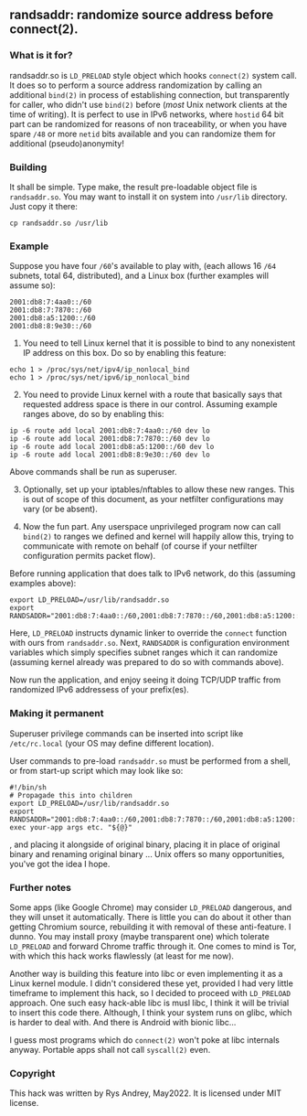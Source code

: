 ## randsaddr: randomize source address before connect(2).

### What is it for?
randsaddr.so is `LD_PRELOAD` style object which hooks `connect(2)` system call.
It does so to perform a source address randomization by calling an additional
`bind(2)` in process of establishing connection, but transparently for caller,
who didn't use `bind(2)` before (_most_ Unix network clients at the time of writing).
It is perfect to use in IPv6 networks, where `hostid` 64 bit part can be randomized
for reasons of non traceability, or when you have spare `/48` or more `netid` bits
available and you can randomize them for additional (pseudo)anonymity!

### Building

It shall be simple. Type make, the result pre-loadable object file is `randsaddr.so`.
You may want to install it on system into `/usr/lib` directory. Just copy it there:

```
cp randsaddr.so /usr/lib
```

### Example

Suppose you have four `/60`'s available to play with,
(each allows 16 `/64` subnets, total 64, distributed),
and a Linux box (further examples will assume so):

```
2001:db8:7:4aa0::/60
2001:db8:7:7870::/60
2001:db8:a5:1200::/60
2001:db8:8:9e30::/60
```

1. You need to tell Linux kernel that it is possible to bind to any nonexistent
IP address on this box. Do so by enabling this feature:

```
echo 1 > /proc/sys/net/ipv4/ip_nonlocal_bind
echo 1 > /proc/sys/net/ipv6/ip_nonlocal_bind
```

2. You need to provide Linux kernel with a route that basically says that requested
address space is there in our control. Assuming example ranges above, do so by enabling this:

```
ip -6 route add local 2001:db8:7:4aa0::/60 dev lo
ip -6 route add local 2001:db8:7:7870::/60 dev lo
ip -6 route add local 2001:db8:a5:1200::/60 dev lo
ip -6 route add local 2001:db8:8:9e30::/60 dev lo
```

Above commands shall be run as superuser.

3. Optionally, set up your iptables/nftables to allow these new ranges. This is out of
scope of this document, as your netfilter configurations may vary (or be absent).

4. Now the fun part. Any userspace unprivileged program now can call `bind(2)` to
ranges we defined and kernel will happily allow this, trying to communicate with
remote on behalf (of course if your netfilter configuration permits packet flow).

Before running application that does talk to IPv6 network, do this (assuming examples above):

```
export LD_PRELOAD=/usr/lib/randsaddr.so
export RANDSADDR="2001:db8:7:4aa0::/60,2001:db8:7:7870::/60,2001:db8:a5:1200::/60,2001:db8:8:9e30::/60"
```

Here, `LD_PRELOAD` instructs dynamic linker to override the `connect` function with ours from `randsaddr.so`.
Next, `RANDSADDR` is configuration environment variables which simply specifies subnet ranges which it can
randomize (assuming kernel already was prepared to do so with commands above).

Now run the application, and enjoy seeing it doing TCP/UDP traffic from randomized IPv6 addressess of your prefix(es).

### Making it permanent

Superuser privilege commands can be inserted into script like `/etc/rc.local` (your OS may define different location).

User commands to pre-load `randsaddr.so` must be performed from a shell, or from start-up script which may look like so:

```
#!/bin/sh
# Propagade this into children
export LD_PRELOAD=/usr/lib/randsaddr.so
export RANDSADDR="2001:db8:7:4aa0::/60,2001:db8:7:7870::/60,2001:db8:a5:1200::/60,2001:db8:8:9e30::/60"
exec your-app args etc. "${@}"
```

, and placing it alongside of original binary, placing it in place of original binary and renaming original binary ...
Unix offers so many opportunities, you've got the idea I hope.

### Further notes

Some apps (like Google Chrome) may consider `LD_PRELOAD` dangerous, and they will unset it automatically. There is little
you can do about it other than getting Chromium source, rebuilding it with removal of these anti-feature. I dunno.
You may install proxy (maybe transparent one) which tolerate `LD_PRELOAD` and forward Chrome traffic through it.
One comes to mind is Tor, with which this hack works flawlessly (at least for me now).

Another way is building this feature into libc or even implementing it as a Linux kernel module. I didn't considered
these yet, provided I had very little timeframe to implement this hack, so I decided to proceed with `LD_PRELOAD`
approach. One such easy hack-able libc is musl libc, I think it will be trivial to insert this code there.
Although, I think your system runs on glibc, which is harder to deal with. And there is Android with bionic libc...

I guess most programs which do `connect(2)` won't poke at libc internals anyway. Portable apps shall not call
`syscall(2)` even.

### Copyright

This hack was written by Rys Andrey, May2022. It is licensed under MIT license.
